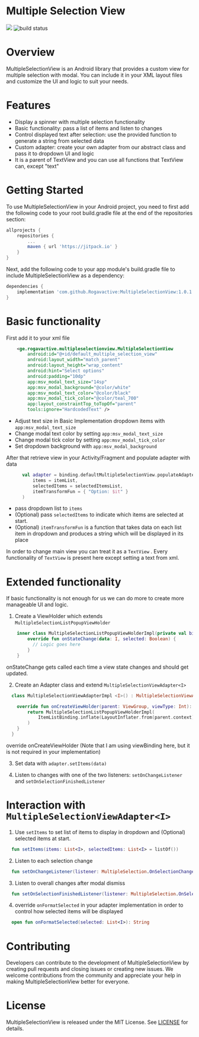 # Multiple Selection View

[![](https://jitpack.io/v/Rogavactive/MultipleSelectionView.svg)](https://jitpack.io/#Rogavactive/MultipleSelectionView)
![build status](https://github.com/Rogavactive/MultipleSelectionView/actions/workflows/android.yml/badge.svg?branch=main)

# Overview
MultipleSelectionView is an Android library that provides a custom view for multiple selection with modal. You can include it in your XML layout files and customize the UI and logic to suit your needs.

# Features
- Display a spinner with multiple selection functionality
- Basic functionality: pass a list of items and listen to changes
- Control displayed text after selection: use the provided function to generate a string from selected data
- Custom adapter: create your own adapter from our abstract class and pass it to dropdown UI and logic
- It is a parent of TextView and you can use all functions that TextView can, except "text"
# Getting Started
To use MultipleSelectionView in your Android project, you need to first add the following code to your root build.gradle file at the end of the repositories section:

```gradle
allprojects {
    repositories {
        ...
        maven { url 'https://jitpack.io' }
    }
}
```
Next, add the following code to your app module's build.gradle file to include MultipleSelectionView as a dependency:

```gradle
dependencies {
    implementation 'com.github.Rogavactive:MultipleSelectionView:1.0.1'
}
```
# Basic functionality

First add it to your xml file
```xml
    <ge.rogavactive.multipleselectionview.MultipleSelectionView
        android:id="@+id/default_multiple_selection_view"
        android:layout_width="match_parent"
        android:layout_height="wrap_content"
        android:hint="Select options"
        android:padding="10dp"
        app:msv_modal_text_size="14sp"
        app:msv_modal_background="@color/white"
        app:msv_modal_text_color="@color/black"
        app:msv_modal_tick_color="@color/teal_700"
        app:layout_constraintTop_toTopOf="parent"
        tools:ignore="HardcodedText" />
```
- Adjust text size in Basic Implementation dropdown items with `app:msv_modal_text_size`
- Change modal text color by setting `app:msv_modal_text_size`
- Change modal tick color by setting `app:msv_modal_tick_color`
- Set dropdown background with `app:msv_modal_background`

After that retrieve view in your Activity/Fragment and populate adapter with data
```kotlin
      val adapter = binding.defaultMultipleSelectionView.populateAdapterWithItems(
          items = itemList,
          selectedItems = selectedItemsList,
          itemTransformFun = { "Option: $it" }
      )
```
- pass dropdown list to `items`
- (Optional) pass `selectedItems` to indicate which items are selected at start.
- (Optional)  `itemTransformFun` is a function that takes data on each list item in dropdown and produces a string which will be displayed in its place

In order to change main view you can treat it as a `TextView` . Every functionality of `TextView` is present here except setting a text from xml.

# Extended functionality
If basic functionality is not enough for us we can do more to create more manageable UI and logic.
1. Create a ViewHolder which extends `MultipleSelectionListPopupViewHolder`
```kotlin
    inner class MultipleSelectionListPopupViewHolderImpl(private val binding: ItemListBinding) : MultipleSelectionListPopupViewHolder<I>(binding.root) {
        override fun onStateChange(data: I, selected: Boolean) {
          // Logic goes here
        }
    }
```
onStateChange gets called each time a view state changes and should get updated.

2. Create an Adapter class and extend `MultipleSelectionViewAdapter<I>`
```kotlin
  class MultipleSelectionViewAdapterImpl <I>() : MultipleSelectionViewAdapter<I>(){

    override fun onCreateViewHolder(parent: ViewGroup, viewType: Int): MultipleSelectionListPopupViewHolderImpl {
        return MultipleSelectionListPopupViewHolderImpl(
            ItemListBinding.inflate(LayoutInflater.from(parent.context), parent, false)
        )
    }
  }
```
override onCreateViewHolder (Note that I am using viewBinding here, but it is not required in your implementation)

3. Set data with `adapter.setItems(data)`

4. Listen to changes with one of the two listeners: `setOnChangeListener` and `setOnSelectionFinishedListener`

# Interaction with `MultipleSelectionViewAdapter<I>`
1. Use `setItems` to set list of items to display in dropdown and (Optional) selected items at start.
```kotlin
  fun setItems(items: List<I>, selectedItems: List<I> = listOf())
```
2. Listen to each selection change
```kotlin
  fun setOnChangeListener(listener: MultipleSelection.OnSelectionChanged<I>)
```
3. Listen to overall changes after modal dismiss
```kotlin
  fun setOnSelectionFinishedListener(listener: MultipleSelection.OnSelectionFinished<I>)
```
4. override `onFormatSelected` in your adapter implementation in order to control how selected items will be displayed
```kotlin
  open fun onFormatSelected(selected: List<I>): String
```

# Contributing
Developers can contribute to the development of MultipleSelectionView by creating pull requests and closing issues or creating new issues. We welcome contributions from the community and appreciate your help in making MultipleSelectionView better for everyone.

# License
MultipleSelectionView is released under the MIT License. See [LICENSE](https://github.com/Rogavactive/MultipleSelectionView/blob/main/LICENSE) for details.
